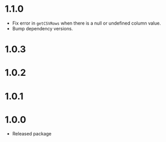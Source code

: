 # 1.1.0

- Fix error in `getCSVRows` when there is a null or undefined column value.
- Bump dependency versions.

# 1.0.3

# 1.0.2

# 1.0.1

# 1.0.0

- Released package
